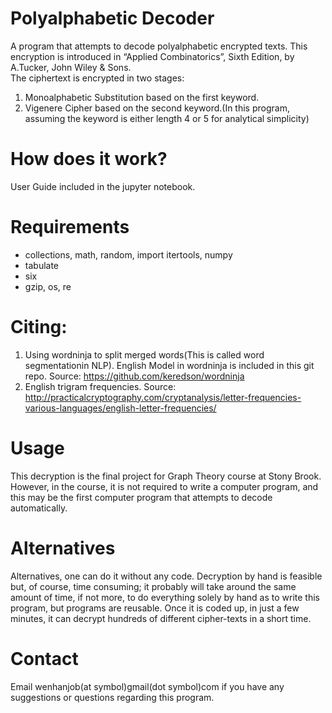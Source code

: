 # Polyalphabetic Decoder
A program that attempts to decode polyalphabetic encrypted texts.
This encryption is introduced in “Applied Combinatorics”, Sixth Edition, by A.Tucker, John Wiley & Sons.  
The ciphertext is encrypted in two stages:  
1. Monoalphabetic Substitution based on the first keyword.  
2. Vigenere Cipher based on the second keyword.(In this program, assuming the keyword is either length 4 or 5 for analytical simplicity)  

# How does it work?
User Guide included in the jupyter notebook.

# Requirements
* collections, math, random, import itertools, numpy    
* tabulate  
* six  
* gzip, os, re  

# Citing:
1. Using wordninja to split merged words(This is called word segmentationin NLP). English Model in wordninja is included in this git repo. Source: https://github.com/keredson/wordninja  
2. English trigram frequencies. Source: http://practicalcryptography.com/cryptanalysis/letter-frequencies-various-languages/english-letter-frequencies/  

# Usage
This decryption is the final project for Graph Theory course at Stony Brook.  
However, in the course, it is not required to write a computer program, and this may be the first computer program that attempts to decode automatically.

# Alternatives
Alternatives, one can do it without any code. Decryption by hand is feasible but, of course, time consuming; it probably will take around the same amount of time, if not more, to do everything solely by hand as to write this program, but programs are reusable. Once it is coded up, in just a few minutes, it can decrypt hundreds of different cipher-texts in a short time.

# Contact
Email wenhanjob(at symbol)gmail(dot symbol)com if you have any suggestions or questions regarding this program.